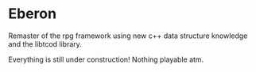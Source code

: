 # Eberon
Remaster of the rpg framework using new c++ data structure knowledge and the libtcod library.

Everything is still under construction! Nothing playable atm.
